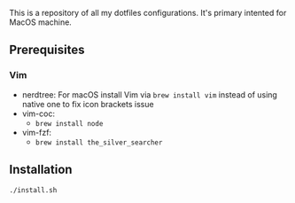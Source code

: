 This is a repository of all my dotfiles configurations. It's primary intented for MacOS machine.

## Prerequisites

### Vim

- nerdtree: For macOS install Vim via `brew install vim` instead of using native one to fix icon brackets issue
- vim-coc: 
  - `brew install node`
- vim-fzf: 
  - `brew install the_silver_searcher`


## Installation

```
./install.sh
```

